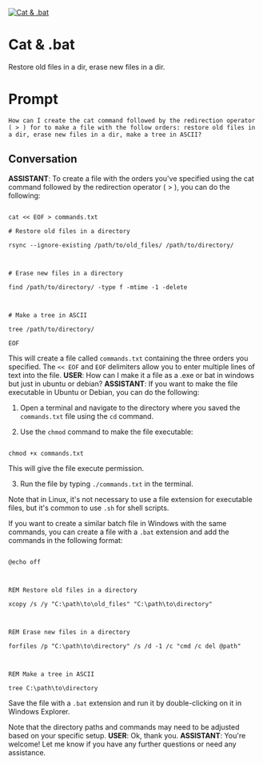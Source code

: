 
[![Cat & .bat](https://flow-prompt-covers.s3.us-west-1.amazonaws.com/icon/minimalist/mini_13.png)]()
# Cat & .bat 
Restore old files in a dir, erase new files in a dir.

# Prompt

```
How can I create the cat command followed by the redirection operator ( > ) for to make a file with the follow orders: restore old files in a dir, erase new files in a dir, make a tree in ASCII?
```

## Conversation

**ASSISTANT**: To create a file with the orders you've specified using the cat command followed by the redirection operator ( > ), you can do the following:



```

cat << EOF > commands.txt

# Restore old files in a directory

rsync --ignore-existing /path/to/old_files/ /path/to/directory/



# Erase new files in a directory

find /path/to/directory/ -type f -mtime -1 -delete



# Make a tree in ASCII

tree /path/to/directory/

EOF

```



This will create a file called `commands.txt` containing the three orders you specified. The `<< EOF` and `EOF` delimiters allow you to enter multiple lines of text into the file.
**USER**: How can I make it a file as a .exe or bat in windows but just in ubuntu or debian?
**ASSISTANT**: If you want to make the file executable in Ubuntu or Debian, you can do the following:



1. Open a terminal and navigate to the directory where you saved the `commands.txt` file using the `cd` command.



2. Use the `chmod` command to make the file executable:



```

chmod +x commands.txt

```



This will give the file execute permission.



3. Run the file by typing `./commands.txt` in the terminal.



Note that in Linux, it's not necessary to use a file extension for executable files, but it's common to use `.sh` for shell scripts.



If you want to create a similar batch file in Windows with the same commands, you can create a file with a `.bat` extension and add the commands in the following format:



```

@echo off



REM Restore old files in a directory

xcopy /s /y "C:\path\to\old_files" "C:\path\to\directory"



REM Erase new files in a directory

forfiles /p "C:\path\to\directory" /s /d -1 /c "cmd /c del @path"



REM Make a tree in ASCII

tree C:\path\to\directory

```



Save the file with a `.bat` extension and run it by double-clicking on it in Windows Explorer.



Note that the directory paths and commands may need to be adjusted based on your specific setup.
**USER**: Ok, thank you.
**ASSISTANT**: You're welcome! Let me know if you have any further questions or need any assistance.


